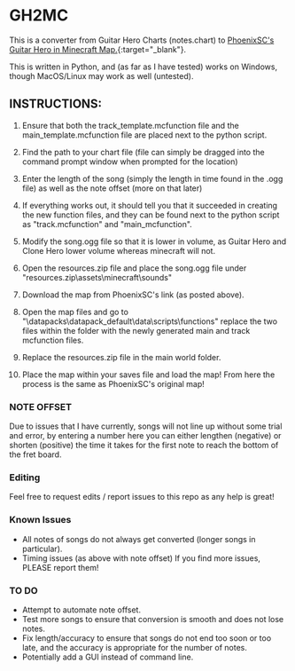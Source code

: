 # GH2MC
This is a converter from Guitar Hero Charts (notes.chart) to 
[PhoenixSC's Guitar Hero in Minecraft Map.](http://phoenixsc.me/download-links/guitar-hero-1-16-1/){:target="_blank"}.
 
This is written in Python, and (as far as I have tested) works
on Windows, though MacOS/Linux may work as well (untested).

## INSTRUCTIONS:

1. Ensure that both the track_template.mcfunction file and the
main_template.mcfunction file are placed next to the python
script.

2. Find the path to your chart file (file can simply be dragged
into the command prompt window when prompted for the location)

3. Enter the length of the song (simply the length in time found
in the .ogg file) as well as the note offset (more on that later)

4. If everything works out, it should tell you that it succeeded
in creating the new function files, and they can be found next to
the python script as "track.mcfunction" and "main_mcfunction".

5. Modify the song.ogg file so that it is lower in volume, as 
Guitar Hero and Clone Hero lower volume whereas minecraft will not.

6. Open the resources.zip file and place the song.ogg file under
"resources.zip\assets\minecraft\sounds\"

7. Download the map from PhoenixSC's link (as posted above).

8. Open the map files and go to 
"\datapacks\datapack_default\data\scripts\functions\"
replace the two files within the folder with the newly
generated main and track mcfunction files.

9. Replace the resources.zip file in the main world folder.

10. Place the map within your saves file and load the map!
From here the process is the same as PhoenixSC's original
map!

### NOTE OFFSET
Due to issues that I have currently, songs will not line up without some trial and error,
by entering a number here you can either lengthen (negative) or shorten (positive) the
time it takes for the first note to reach the bottom of the fret board.

### Editing
Feel free to request edits / report issues to this repo as any help is great!

### Known Issues
* All notes of songs do not always get converted (longer songs in particular).
* Timing issues (as above with note offset)
If you find more issues, PLEASE report them!

### TO DO
* Attempt to automate note offset.
* Test more songs to ensure that conversion is smooth and does not lose notes.
* Fix length/accuracy to ensure that songs do not end too soon or too late, and the accuracy is appropriate for the number of notes.
* Potentially add a GUI instead of command line.
